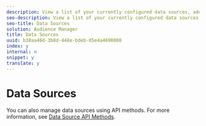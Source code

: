 ```yaml
---
description: View a list of your currently configured data sources, add new data sources, and edit existing sources.
seo-description: View a list of your currently configured data sources, add new data sources, and edit existing sources.
seo-title: Data Sources
solution: Audience Manager
title: Data Sources
uuid: b38aa46d-3b8d-448e-bdeb-d5e4a4690008
index: y
internal: n
snippet: y
translate: y
---
```


# Data Sources

You can also manage data sources using API methods. For more information, see [ Data Source API Methods](../../c_api/c_rest_api_main/c_rest_data_sources.md#concept_F7602FD030AA4638AF6D045E1009FA47). 
